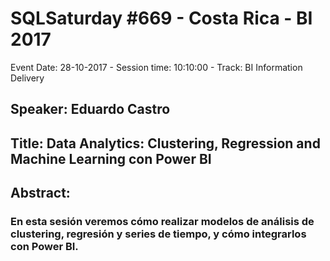 # SQLSaturday #669 - Costa Rica - BI 2017
Event Date: 28-10-2017 - Session time: 10:10:00 - Track: BI Information Delivery
## Speaker: Eduardo Castro
## Title: Data Analytics: Clustering, Regression and Machine Learning con  Power BI
## Abstract:
### En esta sesión veremos cómo realizar modelos de análisis de clustering, regresión y series de tiempo, y cómo integrarlos con Power BI.
